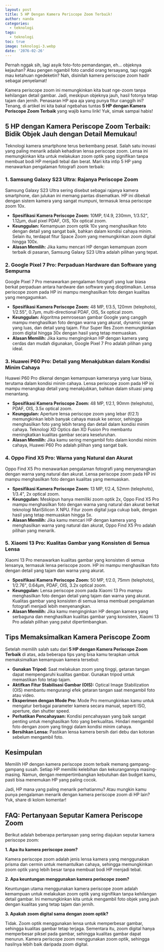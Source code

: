 ```yaml
---
layout: post
title: 5 HP Dengan Kamera Periscope Zoom Terbaik!
author: nanda
categories:
  - teknologi
tags:
  - teknologi
toc: true
image: teknologi-3.webp
date: '2076-02-26'
---
```



Pernah nggak sih, lagi asyik foto-foto pemandangan, eh... objeknya kejauhan? Atau pengen ngambil foto candid orang tersayang, tapi nggak mau ketahuan ngedeketin? Nah, disinilah kamera periscope zoom hadir sebagai penyelamat!

Kamera periscope zoom ini memungkinkan kita buat nge-zoom tanpa kehilangan detail gambar. Jadi, meskipun objeknya jauh, hasil fotonya tetap tajam dan jernih. Penasaran HP apa aja yang punya fitur canggih ini? Tenang, di artikel ini kita bakal ngebahas tuntas **5 HP dengan Kamera Periscope Zoom Terbaik** yang wajib kamu lirik! Yuk, simak sampai habis!

## 5 HP dengan Kamera Periscope Zoom Terbaik: Bidik Objek Jauh dengan Detail Memukau!

Teknologi kamera smartphone terus berkembang pesat. Salah satu inovasi yang paling menarik adalah kehadiran lensa periscope zoom. Lensa ini memungkinkan kita untuk melakukan zoom optik yang signifikan tanpa membuat bodi HP menjadi tebal dan berat. Mari kita intip 5 HP yang menawarkan pengalaman fotografi zoom terbaik:

### 1\. Samsung Galaxy S23 Ultra: Rajanya Periscope Zoom

Samsung Galaxy S23 Ultra sering disebut sebagai rajanya kamera smartphone, dan julukan ini memang pantas disematkan. HP ini dibekali dengan sistem kamera yang sangat mumpuni, termasuk lensa periscope zoom 10x.

- **Spesifikasi Kamera Periscope Zoom:** 10MP, f/4.9, 230mm, 1/3.52", 1.12µm, dual pixel PDAF, OIS, 10x optical zoom.
- **Keunggulan:** Kemampuan zoom optik 10x yang menghasilkan foto dengan detail yang sangat baik, bahkan dalam kondisi cahaya minim. Selain itu, terdapat fitur Space Zoom yang memungkinkan zoom digital hingga 100x.
- **Alasan Memilih:** Jika kamu mencari HP dengan kemampuan zoom terbaik di pasaran, Samsung Galaxy S23 Ultra adalah pilihan yang tepat.

### 2\. Google Pixel 7 Pro: Perpaduan Hardware dan Software yang Sempurna

Google Pixel 7 Pro menawarkan pengalaman fotografi yang luar biasa berkat perpaduan antara hardware dan software yang dioptimalkan. Lensa periscope zoom pada HP ini mampu menghasilkan foto dengan kualitas yang mengagumkan.

- **Spesifikasi Kamera Periscope Zoom:** 48 MP, f/3.5, 120mm (telephoto), 1/2.55", 0.7µm, multi-directional PDAF, OIS, 5x optical zoom.
- **Keunggulan:** Algoritma pemrosesan gambar Google yang canggih mampu menghasilkan foto dengan warna yang akurat, dynamic range yang luas, dan detail yang tajam. Fitur Super Res Zoom memungkinkan zoom digital hingga 30x dengan hasil yang tetap memuaskan.
- **Alasan Memilih:** Jika kamu menginginkan HP dengan kamera yang cerdas dan mudah digunakan, Google Pixel 7 Pro adalah pilihan yang ideal.

### 3\. Huawei P60 Pro: Detail yang Menakjubkan dalam Kondisi Minim Cahaya

Huawei P60 Pro dikenal dengan kemampuan kameranya yang luar biasa, terutama dalam kondisi minim cahaya. Lensa periscope zoom pada HP ini mampu menangkap detail yang menakjubkan, bahkan dalam situasi yang menantang.

- **Spesifikasi Kamera Periscope Zoom:** 48 MP, f/2.1, 90mm (telephoto), PDAF, OIS, 3.5x optical zoom.
- **Keunggulan:** Aperture lensa periscope zoom yang lebar (f/2.1) memungkinkan lebih banyak cahaya masuk ke sensor, sehingga menghasilkan foto yang lebih terang dan detail dalam kondisi minim cahaya. Teknologi XD Optics dan XD Fusion Pro membantu meningkatkan kualitas gambar secara keseluruhan.
- **Alasan Memilih:** Jika kamu sering mengambil foto dalam kondisi minim cahaya, Huawei P60 Pro adalah pilihan yang sangat baik.

### 4\. Oppo Find X5 Pro: Warna yang Natural dan Akurat

Oppo Find X5 Pro menawarkan pengalaman fotografi yang menyenangkan dengan warna yang natural dan akurat. Lensa periscope zoom pada HP ini mampu menghasilkan foto dengan kualitas yang memuaskan.

- **Spesifikasi Kamera Periscope Zoom:** 13 MP, f/2.4, 52mm (telephoto), 1/3.4", 2x optical zoom.
- **Keunggulan:** Meskipun hanya memiliki zoom optik 2x, Oppo Find X5 Pro mampu menghasilkan foto dengan warna yang natural dan akurat berkat teknologi MariSilicon X NPU. Fitur zoom digital juga cukup baik, dengan hasil yang tetap memuaskan hingga 5x.
- **Alasan Memilih:** Jika kamu mencari HP dengan kamera yang menghasilkan warna yang natural dan akurat, Oppo Find X5 Pro adalah pilihan yang menarik.

### 5\. Xiaomi 13 Pro: Kualitas Gambar yang Konsisten di Semua Lensa

Xiaomi 13 Pro menawarkan kualitas gambar yang konsisten di semua lensanya, termasuk lensa periscope zoom. HP ini mampu menghasilkan foto dengan detail yang tajam dan warna yang akurat.

- **Spesifikasi Kamera Periscope Zoom:** 50 MP, f/2.0, 75mm (telephoto), 1/2.76", 0.64µm, PDAF, OIS, 3.2x optical zoom.
- **Keunggulan:** Lensa periscope zoom pada Xiaomi 13 Pro mampu menghasilkan foto dengan detail yang tajam dan warna yang akurat. Kualitas gambar yang konsisten di semua lensa membuat pengalaman fotografi menjadi lebih menyenangkan.
- **Alasan Memilih:** Jika kamu menginginkan HP dengan kamera yang serbaguna dan menghasilkan kualitas gambar yang konsisten, Xiaomi 13 Pro adalah pilihan yang patut dipertimbangkan.

## Tips Memaksimalkan Kamera Periscope Zoom

Setelah memilih salah satu dari **5 HP dengan Kamera Periscope Zoom Terbaik** di atas, ada beberapa tips yang bisa kamu terapkan untuk memaksimalkan kemampuan kamera tersebut:

- **Gunakan Tripod:** Saat melakukan zoom yang tinggi, getaran tangan dapat mempengaruhi kualitas gambar. Gunakan tripod untuk memastikan foto tetap tajam.
- **Aktifkan Fitur Stabilisasi Gambar (OIS):** Optical Image Stabilization (OIS) membantu mengurangi efek getaran tangan saat mengambil foto atau video.
- **Eksperimen dengan Mode Pro:** Mode Pro memungkinkan kamu untuk mengatur berbagai parameter kamera secara manual, seperti ISO, aperture, dan shutter speed.
- **Perhatikan Pencahayaan:** Kondisi pencahayaan yang baik sangat penting untuk menghasilkan foto yang berkualitas. Hindari mengambil foto dengan zoom yang tinggi dalam kondisi minim cahaya.
- **Bersihkan Lensa:** Pastikan lensa kamera bersih dari debu dan kotoran sebelum mengambil foto.

## Kesimpulan

Memilih HP dengan kamera periscope zoom terbaik memang gampang-gampang susah. Setiap HP memiliki kelebihan dan kekurangannya masing-masing. Namun, dengan mempertimbangkan kebutuhan dan budget kamu, pasti bisa menemukan HP yang paling cocok.

Jadi, HP mana yang paling menarik perhatianmu? Atau mungkin kamu punya pengalaman menarik dengan kamera periscope zoom di HP lain? Yuk, share di kolom komentar!

## FAQ: Pertanyaan Seputar Kamera Periscope Zoom

Berikut adalah beberapa pertanyaan yang sering diajukan seputar kamera periscope zoom:

**1\. Apa itu kamera periscope zoom?**

Kamera periscope zoom adalah jenis lensa kamera yang menggunakan prisma dan cermin untuk memantulkan cahaya, sehingga memungkinkan zoom optik yang lebih besar tanpa membuat bodi HP menjadi tebal.

**2\. Apa keuntungan menggunakan kamera periscope zoom?**

Keuntungan utama menggunakan kamera periscope zoom adalah kemampuan untuk melakukan zoom optik yang signifikan tanpa kehilangan detail gambar. Ini memungkinkan kita untuk mengambil foto objek yang jauh dengan kualitas yang tetap tajam dan jernih.

**3\. Apakah zoom digital sama dengan zoom optik?**

Tidak. Zoom optik menggunakan lensa untuk memperbesar gambar, sehingga kualitas gambar tetap terjaga. Sementara itu, zoom digital hanya memperbesar piksel pada gambar, sehingga kualitas gambar dapat menurun. Kamera periscope zoom menggunakan zoom optik, sehingga hasilnya lebih baik daripada zoom digital.

